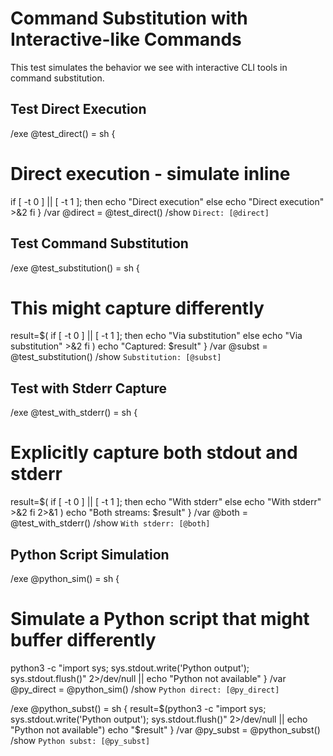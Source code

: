 # Command Substitution with Interactive-like Commands

This test simulates the behavior we see with interactive CLI tools in command substitution.

## Test Direct Execution

/exe @test_direct() = sh {
  # Direct execution - simulate inline
  if [ -t 0 ] || [ -t 1 ]; then
    echo "Direct execution"
  else
    echo "Direct execution" >&2
  fi
}
/var @direct = @test_direct()
/show `Direct: [@direct]`

## Test Command Substitution

/exe @test_substitution() = sh {
  # This might capture differently
  result=$(
    if [ -t 0 ] || [ -t 1 ]; then
      echo "Via substitution"
    else
      echo "Via substitution" >&2
    fi
  )
  echo "Captured: $result"
}
/var @subst = @test_substitution()
/show `Substitution: [@subst]`

## Test with Stderr Capture

/exe @test_with_stderr() = sh {
  # Explicitly capture both stdout and stderr
  result=$(
    if [ -t 0 ] || [ -t 1 ]; then
      echo "With stderr"
    else
      echo "With stderr" >&2
    fi
    2>&1
  )
  echo "Both streams: $result"
}
/var @both = @test_with_stderr()
/show `With stderr: [@both]`

## Python Script Simulation

/exe @python_sim() = sh {
  # Simulate a Python script that might buffer differently
  python3 -c "import sys; sys.stdout.write('Python output'); sys.stdout.flush()" 2>/dev/null || echo "Python not available"
}
/var @py_direct = @python_sim()
/show `Python direct: [@py_direct]`

/exe @python_subst() = sh {
  result=$(python3 -c "import sys; sys.stdout.write('Python output'); sys.stdout.flush()" 2>/dev/null || echo "Python not available")
  echo "$result"
}
/var @py_subst = @python_subst()
/show `Python subst: [@py_subst]`